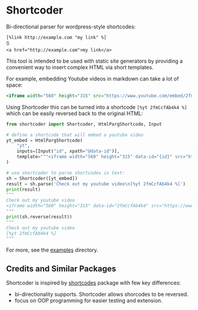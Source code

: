 # Shortcoder

Bi-directional parser for wordpress-style shortcodes:
```
[%link http://example.com "my link" %]
🔃
<a href="http://example.com">my link</a>
```

This tool is intended to be used with static site generators by providing a convenient way to insert complex HTML via short templates.

For example, embedding Youtube videos in markdown can take a lot of space:

```html
<iframe width="560" height="315" src="https://www.youtube.com/embed/2fmCcfAb4k4" title="YouTube video player" frameborder="0" allow="accelerometer; autoplay; clipboard-write; encrypted-media; gyroscope; picture-in-picture; web-share" allowfullscreen data-id="2fmCcfAb4k4"></iframe>
```

Using Shortcoder this can be turned into a shortcode `[%yt 2fmCcfAb4k4 %]` which can be easily reversed back to the original HTML:

```python
from shortcoder import Shortcoder, HtmlPargShortcode, Input

# define a shortcode that will embed a youtube video
yt_embed = HtmlPargShortcode(
    "yt",
    inputs=[Input("id", xpath="@data-id")], 
    template="""<iframe width="560" height="315" data-id="{id}" src="https://www.youtube.com/embed/{id}" title="YouTube video player" frameborder="0" allow="accelerometer; autoplay; clipboard-write; encrypted-media; gyroscope; picture-in-picture; web-share" allowfullscreen></iframe>"""
)

# use shortcoder to parse shortcodes in text:
sh = Shortcoder([yt_embed])
result = sh.parse('Check out my youtube video\n[%yt 2fmCcfAb4k4 %]')
print(result)
"""
Check out my youtube video
<iframe width="560" height="315" data-id="2fmCcfAb4k4" src="https://www.youtube.com/embed/2fmCcfAb4k4" title="YouTube video player" frameborder="0" allow="accelerometer; autoplay; clipboard-write; encrypted-media; gyroscope; picture-in-picture; web-share" allowfullscreen class="shortcode-yt"></iframe>
"""
print(sh.reverse(result))
"""
Check out my youtube video
[%yt 2fmCcfAb4k4 %]
"""
```

For more, see the [examples](/examples) directory.

## Credits and Similar Packages

Shortcoder is inspired by [shortcodes](https://github.com/dmulholl/shortcodes) package with few key differences:

- bi-directionality supports. Shortcoder allows shorcodes to be reversed.
- focus on OOP programming for easier testing and extension.